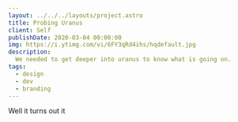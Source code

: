 ```yaml
---
layout: ../../../layouts/project.astro
title: Probing Uranus
client: Self
publishDate: 2020-03-04 00:00:00
img: https://i.ytimg.com/vi/6FY3qRd4ihs/hqdefault.jpg
description: 
  We needed to get deeper into uranus to know what is going on.
tags:
  - design
  - dev
  - branding
---
```


Well it turns out it
